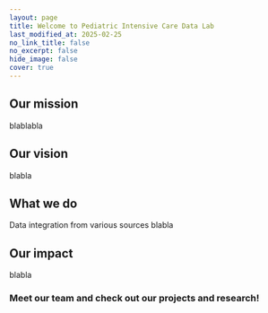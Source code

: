 ```yaml
---
layout: page
title: Welcome to Pediatric Intensive Care Data Lab
last_modified_at: 2025-02-25
no_link_title: false 
no_excerpt: false 
hide_image: false
cover: true
---
```



## Our mission

blablabla


## Our vision

blabla


## What we do

Data integration from various sources blabla


## Our impact

blabla


### Meet our team and check out our projects and research!
